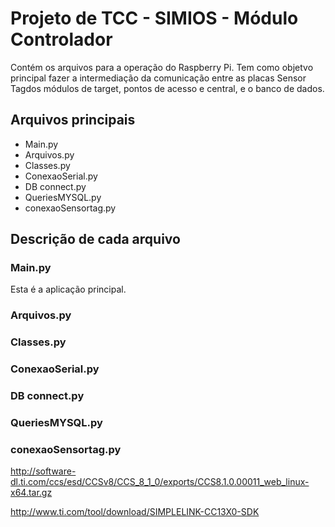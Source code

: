 # Projeto de TCC - SIMIOS - Módulo Controlador

Contém os arquivos para a operação do Raspberry Pi. Tem como objetvo principal fazer a intermediação da comunicação entre as placas Sensor Tagdos módulos de target, pontos de acesso e central, e o banco de dados.

## Arquivos principais

* Main.py
* Arquivos.py
* Classes.py
* ConexaoSerial.py
* DB connect.py
* QueriesMYSQL.py
* conexaoSensortag.py

## Descrição de cada arquivo

### Main.py

Esta é a aplicação principal. 

### Arquivos.py

### Classes.py

### ConexaoSerial.py

### DB connect.py

### QueriesMYSQL.py

### conexaoSensortag.py

http://software-dl.ti.com/ccs/esd/CCSv8/CCS_8_1_0/exports/CCS8.1.0.00011_web_linux-x64.tar.gz

http://www.ti.com/tool/download/SIMPLELINK-CC13X0-SDK
